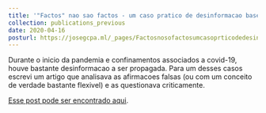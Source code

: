 ```yaml
---
title: '"Factos" nao sao factos - um caso pratico de desinformacao baseado em "ciencia"'
collection: publications_previous
date: 2020-04-16
posturl: https://josegcpa.ml/_pages/Factosnosofactosumcasoprticodedesinformao
---
```


Durante o inicio da pandemia e confinamentos associados a covid-19, houve bastante desinformacao a ser propagada. Para um desses casos escrevi um artigo que analisava as afirmacoes falsas (ou com um conceito de verdade bastante flexivel) e as questionava criticamente.

<u><a href="{{page.posturl}}">Esse post pode ser encontrado aqui</a></u>.

